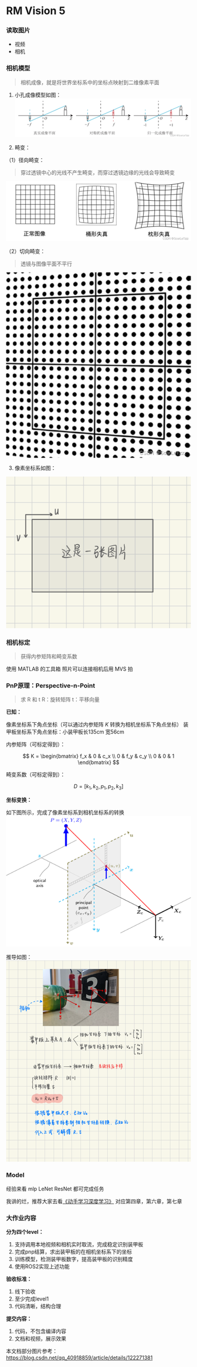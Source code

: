 # RM Vision 5

### 读取图片

- 视频
- 相机

### 相机模型

> 相机成像，就是将世界坐标系中的坐标点映射到二维像素平面

1. 小孔成像模型如图：
![小孔成像模型](小孔成像.png)

2. 畸变：

（1）径向畸变：

> 穿过透镜中心的光线不产生畸变，而穿过透镜边缘的光线会导致畸变

![径向畸变](径向畸变.png)

（2）切向畸变：

> 透镜与图像平面不平行

![切向畸变](切向畸变.png)

3. 像素坐标系如图：

![像素坐标系](像素坐标系.png)

### 相机标定

> 获得内参矩阵和畸变系数

使用 MATLAB 的工具箱
照片可以连接相机后用 MVS 拍

### PnP原理：Perspective-n-Point

> 求 R 和 t
> R：旋转矩阵
> t：平移向量

**已知：**

像素坐标系下角点坐标（可以通过内参矩阵 *K* 转换为相机坐标系下角点坐标）
装甲板坐标系下角点坐标：小装甲板长135cm 宽56cm

内参矩阵（可标定得到）：

$$
K = \begin{bmatrix}
f_x & 0 & c_x \\
0 & f_y & c_y \\
0 & 0 & 1
\end{bmatrix}
$$

畸变系数（可标定得到）：

$$
D = [k_1, k_2, p_1, p_2, k_3]
$$

**坐标变换：**

如下图所示，完成了像素坐标系到相机坐标系的转换
![PnP](camera.png)

推导如图：
![推导](推导.png)

### Model

经验来看 mlp LeNet ResNet 都可完成任务

我讲的烂，推荐大家去看[《动手学习深度学习》](https://zh.d2l.ai/)
对应第四章，第六章，第七章

### 大作业内容

**分为四个level：**
1. 支持调用本地视频和相机实时取流，完成稳定识别装甲板
2. 完成pnp结算，求出装甲板的在相机坐标系下的坐标
3. 训练模型，检测装甲板数字，提高装甲板的识别精度
4. 使用ROS2实现上述功能

**验收标准：**
1. 线下验收
2. 至少完成level1
3. 代码清晰，结构合理

**提交内容：**
1. 代码，不包含编译内容
2. 文档和视频，展示效果

本文档部分图片参考：https://blog.csdn.net/qq_40918859/article/details/122271381